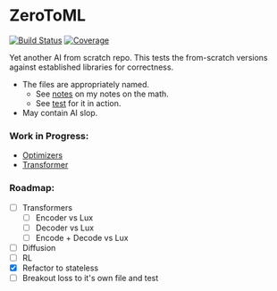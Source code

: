 # ZeroToML

[![Build Status](https://github.com/D3MZ/ZeroToML.jl/actions/workflows/CI.yml/badge.svg?branch=main)](https://github.com/D3MZ/ZeroToML.jl/actions/workflows/CI.yml?query=branch%3Amain)
[![Coverage](https://codecov.io/gh/D3MZ/ZeroToML.jl/branch/main/graph/badge.svg)](https://codecov.io/gh/D3MZ/ZeroToML.jl)

Yet another AI from scratch repo. This tests the from-scratch versions against established libraries for correctness.

- The files are appropriately named.
    - See [notes](/notes) on my notes on the math.
    - See [test](/test) for it in action. 
- May contain AI slop.

### Work in Progress:
- [Optimizers](notes/optimizers.md)
- [Transformer](notes/transformers.md)

### Roadmap:
- [ ] Transformers
  - [ ] Encoder vs Lux
  - [ ] Decoder vs Lux
  - [ ] Encode + Decode vs Lux
- [ ] Diffusion
- [ ] RL
- [x] Refactor to stateless
- [ ] Breakout loss to it's own file and test